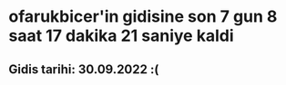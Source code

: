 # ofarukbicer'in gidisine son 7 gun 8 saat 17 dakika 21 saniye kaldi

## Gidis tarihi: 30.09.2022 :(